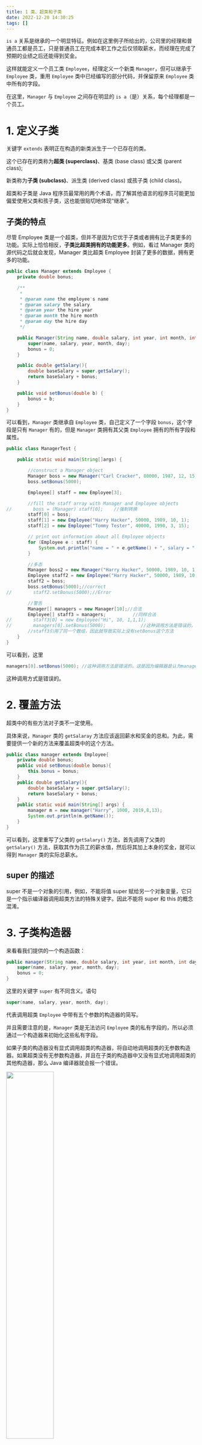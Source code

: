 ```yaml
---
title: 1 类、超类和子类  
date: 2022-12-20 14:30:25  
tags: []  
---
```


`is a` 关系是继承的一个明显特征。例如在这里例子所给出的，公司里的经理和普通员工都是员工，只是普通员工在完成本职工作之后仅领取薪水，而经理在完成了预期的业绩之后还能得到奖金。

这样就能定义一个员工类 `Employee`，经理定义一个新类 `Manager`，但可以继承于 `Employee` 类，重用 `Employee` 类中已经编写的部分代码，并保留原来 `Employee` 类中所有的字段。

在这里，`Manager` 与 `Employee` 之间存在明显的 `is a`（是）关系，每个经理都是一个员工。

# 1. 定义子类

关键字 `extends` 表明正在构造的新类派生于一个已存在的类。

这个已存在的类称为**超类 (superclass)**、基类 (base class) 或父类 (parent class); 

新类称为**子类 (subclass)**、派生类 (derived class) 或孩子类 (child class)。

超类和子类是 Java 程序员最常用的两个术语，而了解其他语言的程序员可能更加偏爱使用父类和孩子类，这也能很贴切地体现“继承”。

## 子类的特点

尽管 Employee 类是一个超类，但并不是因为它优于子类或者拥有比子类更多的功能。实际上恰恰相反，**子类比超类拥有的功能更多**。例如，看过 Manager 类的源代码之后就会发现，Manager 类比超类 Employee 封装了更多的数据，拥有更多的功能。

```java
public class Manager extends Employee {
    private double bonus;

    /**
     *
     * @param name the employee's name
     * @param salary the salary
     * @param year the hire year
     * @param month the hire month
     * @param day the hire day
     */

    public Manager(String name, double salary, int year, int month, int day) {
        super(name, salary, year, month, day);
        bonus = 0;
    }

    public double getSalary(){
        double baseSalary = super.getSalary();
        return baseSalary + bonus;
    }

    public void setBonus(double b) {
        bonus = b;
    }
}
```

可以看到，`Manager` 类继承自 `Employee` 类，自己定义了一个字段 `bonus`，这个字段是只有 `Manager` 有的，但是 `Manager` 类拥有其父类 `Employee` 拥有的所有字段和属性。

```java
public class ManagerTest {

    public static void main(String[]args) {

        //construct a Manager object
        Manager boss = new Manager("Carl Cracker", 80000, 1987, 12, 15);
        boss.setBonus(5000);

        Employee[] staff = new Employee[3];

        //fill the staff array with Manager and Employee objects
//        boss = (Manager) staff[0];    //强制转换
        staff[0] = boss;
        staff[1] = new Employee("Harry Hacker", 50000, 1989, 10, 1);
        staff[2] = new Employee("Tommy Tester", 40000, 1990, 3, 15);

        // print out information about all Employee objects
        for (Employee e : staff) {
            System.out.println("name = " + e.getName() + ", salary = " + e.getSalary());
        }

        //多态
        Manager boss2 = new Manager("Harry Hacker", 50000, 1989, 10, 1);
        Employee staff2 = new Employee("Harry Hacker", 50000, 1989, 10, 1);
        staff2 = boss;
        boss.setBonus(5000);//correct
//        staff2.setBonus(5000);//Error

        //警告
        Manager[] managers = new Manager[10];//合法
        Employee[] staff3 = managers;          //同样合法
//        staff3[0] = new Employee("Hi", 10, 1,1,1);
//        managers[0].setBonus(5000);             //这种调用方法是错误的，这是因为编辑器是认为managers是个Manager对象，但是实际上和
        //staff3引用了同一个数组，因此就导致实际上没有setBonus这个方法
    }
}
```

可以看到，这里

```java
managers[0].setBonus(5000); //这种调用方法是错误的，这是因为编辑器是认为managers是个Manager对象，但是实际上和
```

这种调用方式是错误的。

# 2. 覆盖方法

超类中的有些方法对子类不一定使用。

具体来说，`Manager` 类的 `getSalaray` 方法应该返回薪水和奖金的总和。为此，需要提供一个新的方法来覆盖超类中的这个方法。

```java
public class manager extends Employee{
    private double bonus;
    public void setBonus(double bonus){
        this.bonus = bonus;
    }
    public double getSalary(){
        double baseSalary = super.getSalary();
        return baseSalary + bonus;
    }
    public static void main(String[] args) {
        manager m = new manager("Harry", 1000, 2019,8,13);
        System.out.println(m.getName());
    }
}
```

可以看到，这里重写了父类的 `getSalary()` 方法，首先调用了父类的 `getSalary()` 方法，获取其作为员工的薪水值，然后将其加上本身的奖金，就可以得到 `Manager` 类的实际总薪水。

## super 的描述

super 不是一个对象的引用，例如，不能将值 super 赋给另一个对象变量，它只是一个指示编译器调用超类方法的特殊关键字。因此不能将 super 和 this 的概念混淆。

# 3. 子类构造器

来看看我们提供的一个构造函数：

```java
public manager(String name, double salary, int year, int month, int day) {
    super(name, salary, year, month, day);
    bonus = 0;
}
```

这里的关键字 `super` 有不同含义。语句

```java
super(name, salary, year, month, day);
```

代表调用超类 `Employee` 中带有五个参数的构造器的简写。

并且需要注意的是，`Manager` 类是无法访问 `Employee` 类的私有字段的，所以必须通过一个构造器来初始化这些私有字段。

如果子类的构造器没有显式调用超类的构造器，将自动地调用超类的无参数构造器。如果超类没有无参数构造器，并且在子类的构造器中又没有显式地调用超类的其他构造器，那么 Java 编译器就会报一个错误。

<img src=" https://coachhe-1305181419.cos.ap-guangzhou.myqcloud.com/%E7%A8%8B%E5%BA%8F%E5%91%98/%E5%B7%A5%E5%85%B7/git/20221220184154.png" width = "50%" />

可以看到，如果注释掉了子类的构造器，并且父类又没有对应的无参构造器，那么 Java 是无法编译通过的。

# 4 继承层次

继承并不仅限于一个层次。例如，可以由 `Manager` 类派生 `Executive` 类

```java
/**
 * @author CoachHe
 * @date 2022/12/20 19:48
 **/
public class Executive extends Manager {

    /**
     * @param name   the employee's name
     * @param salary the salary
     * @param year   the hire year
     * @param month  the hire month
     * @param day    the hire day
     */
    public Executive(String name, double salary, int year, int month, int day) {
        super(name, salary, year, month, day);
    }

    public static void main(String[] args) {
        Executive e = new Executive("coachhe", 100, 26, 4, 3);
    }
}
```

让我们看下 `Executive` 类的对象 `e` 有哪些方法和字段：

<img src=" https://coachhe-1305181419.cos.ap-guangzhou.myqcloud.com/%E7%A8%8B%E5%BA%8F%E5%91%98/%E5%B7%A5%E5%85%B7/git/20221220195006.png" width = "70%" />

从图中可以看到，里面既有 `Manager` 的方法，也有 `Employee` 的方法。

# 5 多态

`is-a` 规则的另一种表述是替换原则。它指出程序中出现超类对象的任何地方都可以使用子类对象替换。

例如，可以将子类的对象赋给超类变量。

```java
Employee e;
e = new Employee(...) // ok
e = new Manager(...) // ok
```

可以看到，在 Java 程序设计语言中，对象变量是**多态的**。

## 多态的描述

一个 `Employee` 类型的变量既可以引用一个 `Employee` 类型的对象，也可以引用 `Employee` 类的任何一个子类的对象。

## 警告

在 Java 中，子类引用的数组可以转换成超类引用的数组，而不需要使用强制类型转换。但是会出现类型转换的问题：

```java
/**
 * @author CoachHe
 * @date 2022/12/20 20:16
 **/
public class PolymorphicTest {
    public static void main(String[] args) {
        Employee e;
//        e = new Manager("manager", 1, 1, 1, 1); //ok
        e = new Employee("employee", 1, 1, 1, 1); //ok

        Manager[] managers = new Manager[10];
        Employee[] staff = managers; // 此时是合理的，因为将经理转换为员工是合理的
        staff[0] = e; // 此时好像也是合理的，因为这就是一个员工类，但实际上这应该是不合理的，因为这实际是一个经理类
        System.out.println(staff[0]); // 直接报错ArrayStoreException
    }
}
```

这里会直接报错：

<img src=" https://coachhe-1305181419.cos.ap-guangzhou.myqcloud.com/%E7%A8%8B%E5%BA%8F%E5%91%98/%E5%B7%A5%E5%85%B7/git/20221221003441.png" width = "80%" />

可以看到，我们先创建了一个经理类的集合，然后将其赋值给了员工类的集合，此时应该是合理的，因为经理一定是员工。

但是奇怪的事情发生了，我们将这个类的第一个对象置为员工时，竟然编译器通过了，因为编译器认为你已经是一个员工类，那嵌入一个员工类自然是合理的。

但是在这里，`staff[0]` 与 `manager[0]` 是相同的引用，似乎我们把一个普通员工擅自归入经理行列中了。在实际执行的时候就报错了。

关于多态的具体描述


